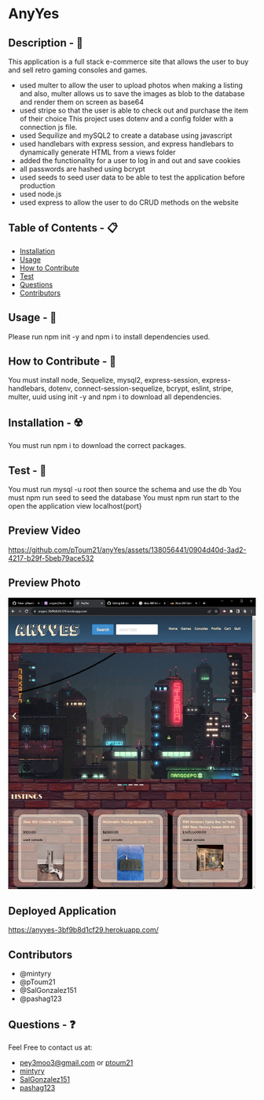 # AnyYes

## Description - 💠
This application is a full stack e-commerce site that allows the user to buy and sell retro gaming consoles and games.
* used multer to allow the user to upload photos when making a listing and also, multer allows us to save the images as blob to the database and render them on screen as base64
* used stripe so that the user is able to check out and purchase the item of their choice
This project uses dotenv and a config folder with a connection js file.
* used Sequilize and mySQL2 to create a database using javascript
* used handlebars with express session, and express handlebars to dynamically generate HTML from a views folder
* added the functionality for a user to log in and out and save cookies
* all passwords are hashed using bcrypt
* used seeds to seed user data to be able to test the application before production
* used node.js
* used express to allow the user to do CRUD methods on the website


## Table of Contents - 📋
* [Installation](#installation---☢️)
* [Usage](#usage---💎)
* [How to Contribute](#how-to-contribute---🍴)
* [Test](#test---🧪)
* [Questions](#questions---❓)
* [Contributors](#contriubutors)

## Usage - 💎
Please run npm init -y and npm i to install dependencies used.

## How to Contribute - 🍴
You must install node, Sequelize, mysql2, express-session, express-handlebars, dotenv, connect-session-sequelize, bcrypt, eslint, stripe, multer, uuid using init -y and npm i to download all dependencies.

## Installation - ☢️
 You must run npm i to download the correct packages.

## Test - 🧪
You must run mysql -u root then source the schema and use the db
You must npm run seed to seed the database
You must npm run start to the open the application view localhost{port}

## Preview Video
https://github.com/pToum21/anyYes/assets/138056441/0904d40d-3ad2-4217-b29f-5beb79ace532

## Preview Photo
![AnyYes preview](./public/photos/AnyYes%20-%20Google%20Chrome%2012_7_2023%203_09_16%20PM.png)

## Deployed Application
https://anyyes-3bf9b8d1cf29.herokuapp.com/

## Contributors 
* @mintyry
* @pToum21
* @SalGonzalez151
* @pashag123

## Questions - ❓
Feel Free to contact us at:

- pey3moo3@gmail.com or [ptoum21](https://github.com/ptoum21)
- [mintyry](https://github.com/mintyry)
- [SalGonzalez151](https://github.com/SalGonzalez151)
- [pashag123](https://github.com/pashag123)
